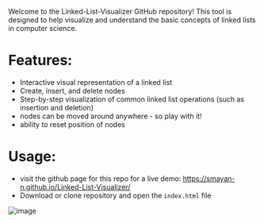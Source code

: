 Welcome to the Linked-List-Visualizer GitHub repository! 
This tool is designed to help visualize and understand the basic concepts of linked lists in computer science.

# Features: #
  * Interactive visual representation of a linked list
  * Create, insert, and delete nodes
  * Step-by-step visualization of common linked list operations (such as insertion and deletion)
  * nodes can be moved around anywhere - so play with it!
  * ability to reset position of nodes

# Usage: #
* visit the github page for this repo for a live demo: https://smayan-n.github.io/Linked-List-Visualizer/
* Download or clone repository and open the `index.html` file


![image](https://user-images.githubusercontent.com/86111841/214996800-6a97689a-a96b-4b7a-ab5a-5f66fcc58043.png)
